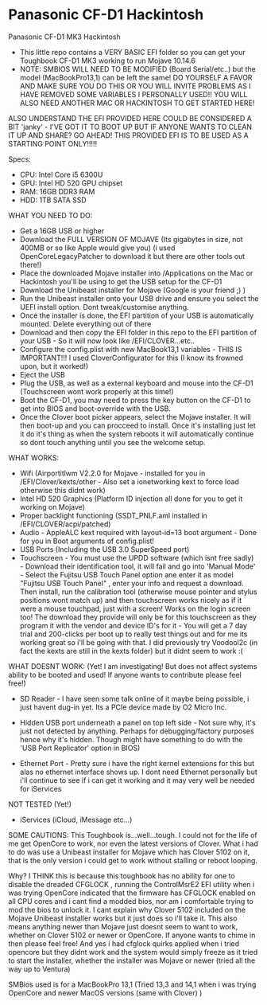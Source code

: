 # Panasonic CF-D1 Hackintosh
Panasonic CF-D1 MK3 Hackintosh
* This little repo contains a VERY BASIC EFI folder so you can get your Toughbook CF-D1 MK3 working to run Mojave 10.14.6
* NOTE: SMBIOS WILL NEED TO BE MODIFIED (Board Serial/etc..) but the model (MacBookPro13,1) can be left the same! DO YOURSELF A FAVOR AND MAKE SURE YOU DO THIS OR YOU WILL INVITE PROBLEMS AS I HAVE REMOVED SOME VARIABLES I PERSONALLY USED!!
YOU WILL ALSO NEED ANOTHER MAC OR HACKINTOSH TO GET STARTED HERE!

ALSO UNDERSTAND THE EFI PROVIDED HERE COULD BE CONSIDERED A BIT 'janky' - I'VE GOT IT TO BOOT UP BUT IF ANYONE WANTS TO CLEAN IT UP AND SHARE? GO AHEAD! THIS PROVIDED EFI IS TO BE USED AS A STARTING POINT ONLY!!!!!

Specs:
* CPU: Intel Core i5 6300U
* GPU: Intel HD 520 GPU chipset
* RAM: 16GB DDR3 RAM
* HDD: 1TB SATA SSD

WHAT YOU NEED TO DO:
* Get a 16GB USB or higher
* Download the FULL VERSION OF MOJAVE (Its gigabytes in size, not 400MB or so like Apple would give you) (i used OpenCoreLegacyPatcher to download it but there are other tools out there!)
* Place the downloaded Mojave installer into /Applications on the Mac or Hackintosh you'll be using to get the USB setup for the CF-D1
* Download the Unibeast installer for Mojave (Google is your friend ;) )
* Run the Unibeast installer onto your USB drive and ensure you select the UEFI install option. Dont tweak/customise anything.
* Once the installer is done, the EFI partition of your USB is automatically mounted. Delete everything out of there
* Download and then copy the EFI folder in this repo to the EFI partition of your USB - So it will now look like /EFI/CLOVER...etc..
* Configure the config.plist with new MacBook13,1 variables - THIS IS IMPORTANT!!! I used CloverConfigurator for this (I know its frowned upon, but it worked!)
* Eject the USB
* Plug the USB, as well as a external keyboard and mouse into the CF-D1 (Touchscreen wont work properly at this time!)
* Boot the CF-D1, you may need to press the key button on the CF-D1 to get into BIOS and boot-override with the USB.
* Once the Clover boot picker appears, select the Mojave installer. It will then boot-up and you can procceed to install. Once it's installing just let it do it's thing as when the system reboots it will automatically continue so dont touch anything until you see the welcome setup.

WHAT WORKS:
* Wifi (Airportitlwm V2.2.0 for Mojave - installed for you in /EFI/Clover/kexts/other - Also set a ionetworking kext to force load otherwise this didnt work)
* Intel HD 520 Graphics (Platform ID injection all done for you to get it working on Mojave)
* Proper backlight functioning (SSDT_PNLF.aml installed in /EFI/CLOVER/acpi/patched)
* Audio - AppleALC kext required with layout-id=13 boot argument - Done for you in Boot arguments of config.plist!
* USB Ports (Including the USB 3.0 SuperSpeed port)
* Touchscreen - You must use the UPDD software (which isnt free sadly) - Download their identification tool, it will fail and go into 'Manual Mode' - Select the Fujitsu USB Touch Panel option ane enter it as model "Fujitsu USB Touch Panel" , enter your info and request a download. Then install, run the calibration tool (otherwise mouse pointer and stylus positions wont match up) and then touchscreen works nicely as if it were a mouse touchpad, just with a screen! Works on the login screen too! The download they provide will only be for this touchscreen as they program it with the vendor and device ID's for it - You will get a 7 day trial and 200-clicks per boot up to really test things out and for me its working great so i'll be going with that. I did previously try Voodool2c (in fact the kexts are still in the kexts folder) but it didnt seem to work :(

WHAT DOESNT WORK: (Yet! I am investigating! But does not affect systems ability to be booted and used! If anyone wants to contribute please feel free!)
* SD Reader - I have seen some talk online of it maybe being possible, i just havent dug-in yet. Its a PCIe device made by O2 Micro Inc.

* Hidden USB port underneath a panel on top left side - Not sure why, it's just not detected by anything. Perhaps for debugging/factory purposes hence why it's hidden. Though might have something to do with the 'USB Port Replicator' option in BIOS)

* Ethernet Port - Pretty sure i have the right kernel extensions for this but alas no ethernet interface shows up. I dont need Ethernet personally but i'll continue to see if i can get it working and it may very well be needed for iServices

NOT TESTED (Yet!)

* iServices (iCloud, iMessage etc...)

SOME CAUTIONS:
This Toughbook is...well...tough. I could not for the life of me get OpenCore to work, nor even the latest versions of Clover. What i had to do was use a Unibeast installer for Mojave which has Clover 5102 on it, that is the only version i could get to work without stalling or reboot looping.

Why? I THINK this is because this toughbook has no ability for one to disable the dreaded CFGLOCK , running the ControlMsrE2 EFI utility when i was trying OpenCore indicated that the firmware has CFGLOCK enabled on all CPU cores and i cant find a modded bios, nor am i comfortable trying to mod the bios to unlock it. I cant explain why Clover 5102 included on the Mojave Unibeast installer works but it just does so i'll take it. This also means anything newer than Mojave just doesnt seem to want to work, whether on Clover 5102 or newer or OpenCore. If anyone wants to chime in then please feel free! And yes i had cfglock quirks applied when i tried opencore but they didnt work and the system would simply freeze as it tried to start the installer, whether the installer was Mojave or newer (tried all the way up to Ventura)

SMBios used is for a MacBookPro 13,1 (Tried 13,3 and 14,1 when i was trying OpenCore and newer MacOS versions (same with Clover) ) 
